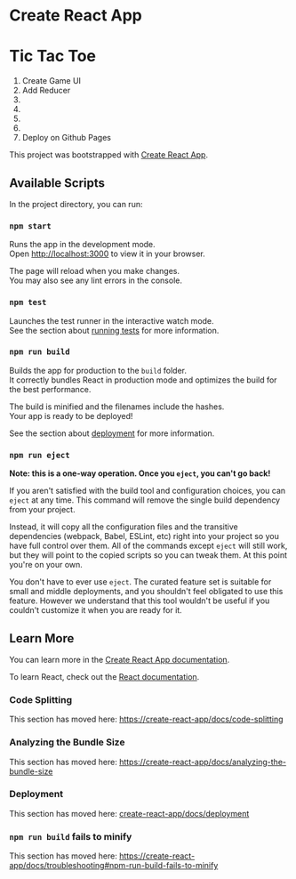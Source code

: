 # Create React App

# Tic Tac Toe

1. Create Game UI
2. Add Reducer
3.
4.
5.
6.
7. Deploy on Github Pages

This project was bootstrapped with [Create React App](https://github.com/).

## Available Scripts

In the project directory, you can run:

### `npm start`

Runs the app in the development mode.\
Open [http://localhost:3000](http://localhost:3000) to view it in your browser.

The page will reload when you make changes.\
You may also see any lint errors in the console.

### `npm test`

Launches the test runner in the interactive watch mode.\
See the section about [running tests]() for more information.

### `npm run build`

Builds the app for production to the `build` folder.\
It correctly bundles React in production mode and optimizes the build for the best performance.

The build is minified and the filenames include the hashes.\
Your app is ready to be deployed!

See the section about [deployment](/create-react-app/docs/deployment) for more information.

### `npm run eject`

**Note: this is a one-way operation. Once you `eject`, you can't go back!**

If you aren't satisfied with the build tool and configuration choices, you can `eject` at any time. This command will remove the single build dependency from your project.

Instead, it will copy all the configuration files and the transitive dependencies (webpack, Babel, ESLint, etc) right into your project so you have full control over them. All of the commands except `eject` will still work, but they will point to the copied scripts so you can tweak them. At this point you're on your own.

You don't have to ever use `eject`. The curated feature set is suitable for small and middle deployments, and you shouldn't feel obligated to use this feature. However we understand that this tool wouldn't be useful if you couldn't customize it when you are ready for it.

## Learn More

You can learn more in the [Create React App documentation](create-react-app/docs/getting-started).

To learn React, check out the [React documentation](https://reactjs.org/).

### Code Splitting

This section has moved here: [https://create-react-app/docs/code-splitting](create-react-app/docs/code-splitting)

### Analyzing the Bundle Size

This section has moved here: [https://create-react-app/docs/analyzing-the-bundle-size](https://create-react-app/docs/analyzing-the-bundle-size)

### Deployment

This section has moved here: [create-react-app/docs/deployment](https://create-react-app/docs/deployment)

### `npm run build` fails to minify

This section has moved here: [https://create-react-app/docs/troubleshooting#npm-run-build-fails-to-minify](create-react-app/docs/troubleshooting#npm-run-build-fails-to-minify)
